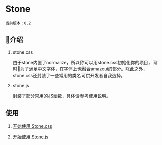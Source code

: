 # Stone
<code>当前版本：0.2</code>

## 介绍
  
  1. stone.css

     由于stone内置了normalize，所以你可以用stone.css初始化你的项目，同时为了满足中文字体，在字体上也融合amazeui的部分。除此之外，stone.css还封装了一些常用的类名可供开发者自我选择。

  2. stone.js
     
     封装了部分常用的JS函数，具体请参考使用说明。
 
## 使用

   1. <a href="https://github.com/yuanhaoyu/stone/blob/master/des/stoneCss.md">开始使用 Stone.css</a>
  
   2. <a href="https://github.com/yuanhaoyu/stone/blob/master/des/stoneJs.md">开始使用 Stone.js</a>



